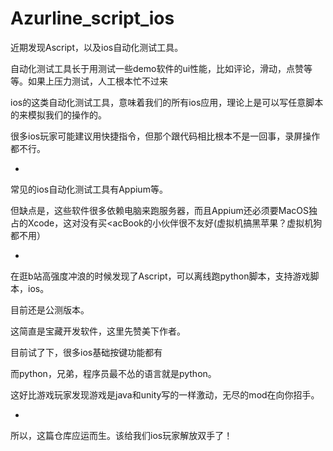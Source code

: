 # Azurline_script_ios

近期发现Ascript，以及ios自动化测试工具。

自动化测试工具长于用测试一些demo软件的ui性能，比如评论，滑动，点赞等等。如果上压力测试，人工根本忙不过来

ios的这类自动化测试工具，意味着我们的所有ios应用，理论上是可以写任意脚本的来模拟我们的操作的。

很多ios玩家可能建议用快捷指令，但那个跟代码相比根本不是一回事，录屏操作都不行。

-
常见的ios自动化测试工具有Appium等。

但缺点是，这些软件很多依赖电脑来跑服务器，而且Appium还必须要MacOS独占的Xcode，这对没有买<acBook的小伙伴很不友好(虚拟机搞黑苹果？虚拟机狗都不用）

-
在逛b站高强度冲浪的时候发现了Ascript，可以离线跑python脚本，支持游戏脚本，ios。

目前还是公测版本。

这简直是宝藏开发软件，这里先赞美下作者。

目前试了下，很多ios基础按键功能都有

而python，兄弟，程序员最不怂的语言就是python。

这好比游戏玩家发现游戏是java和unity写的一样激动，无尽的mod在向你招手。

-
所以，这篇仓库应运而生。该给我们ios玩家解放双手了！
